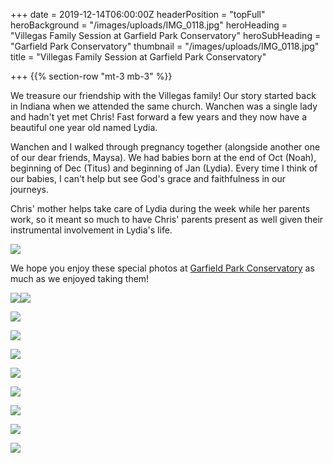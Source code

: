 +++
date = 2019-12-14T06:00:00Z
headerPosition = "topFull"
heroBackground = "/images/uploads/IMG_0118.jpg"
heroHeading = "Villegas Family Session at Garfield Park Conservatory"
heroSubHeading = "Garfield Park Conservatory"
thumbnail = "/images/uploads/IMG_0118.jpg"
title = "Villegas Family Session at Garfield Park Conservatory"

+++
{{% section-row "mt-3 mb-3" %}}

We treasure our friendship with the Villegas family! Our story started back in Indiana when we attended the same church. Wanchen was a single lady and hadn't yet met Chris! Fast forward a few years and they now have a beautiful one year old named Lydia.

Wanchen and I walked through pregnancy together (alongside another one of our dear friends, Maysa). We had babies born at the end of Oct (Noah), beginning of Dec (Titus) and beginning of Jan (Lydia). Every time I think of our babies, I can't help but see God's grace and faithfulness in our journeys.

Chris' mother helps take care of Lydia during the week while her parents work, so it meant so much to have Chris' parents present as well given their instrumental involvement in Lydia's life.

![](https://s3.us-east-1.amazonaws.com/ivanasteven-web-assets/IMG_0005.jpg)

We hope you enjoy these special photos at [Garfield Park Conservatory](https://garfieldconservatory.org/ "Garfield Park Conservatory") as much as we enjoyed taking them! 

![](https://s3.us-east-1.amazonaws.com/ivanasteven-web-assets/v2.jpg)![](https://s3.us-east-1.amazonaws.com/ivanasteven-web-assets/IMG_0122.jpg)

![](https://s3.us-east-1.amazonaws.com/ivanasteven-web-assets/IMG_0094.jpg)

![](https://s3.us-east-1.amazonaws.com/ivanasteven-web-assets/IMG_0186.jpg)

![](https://s3.us-east-1.amazonaws.com/ivanasteven-web-assets/v1.jpg)

![](https://s3.us-east-1.amazonaws.com/ivanasteven-web-assets/IMG_0204.jpg)

![](https://s3.us-east-1.amazonaws.com/ivanasteven-web-assets/IMG_0118.jpg)

![](https://s3.us-east-1.amazonaws.com/ivanasteven-web-assets/v4.jpg)

![](https://s3.us-east-1.amazonaws.com/ivanasteven-web-assets/IMG_0161.jpg)

![](https://s3.us-east-1.amazonaws.com/ivanasteven-web-assets/v3.jpg)